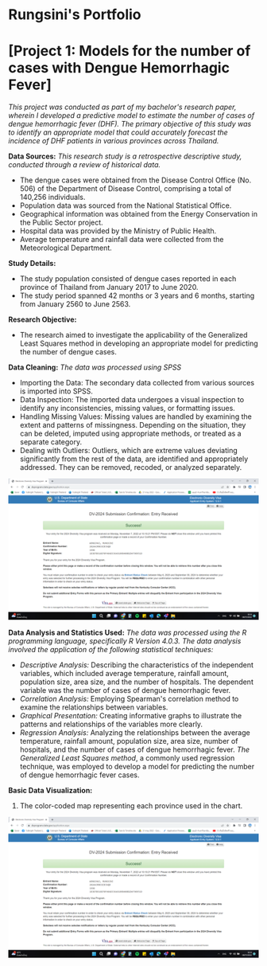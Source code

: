 # Rungsini's Portfolio

# [Project 1: Models for the number of cases with Dengue Hemorrhagic Fever]

*This project was conducted as part of my bachelor's research paper, wherein I developed a predictive model to estimate the number of cases of dengue hemorrhagic fever (DHF). The primary objective of this study was to identify an appropriate model that could accurately forecast the incidence of DHF patients in various provinces across Thailand.*

**Data Sources:**
*This research study is a retrospective descriptive study, conducted through a review of historical data.*
- The dengue cases were obtained from the Disease Control Office (No. 506) of the Department of Disease Control, comprising a total of 140,256 individuals.
- Population data was sourced from the National Statistical Office.
- Geographical information was obtained from the Energy Conservation in the Public Sector project.
- Hospital data was provided by the Ministry of Public Health.
- Average temperature and rainfall data were collected from the Meteorological Department.

**Study Details:**
- The study population consisted of dengue cases reported in each province of Thailand from January 2017 to June 2020.
- The study period spanned 42 months or 3 years and 6 months, starting from January 2560 to June 2563.

**Research Objective:**
- The research aimed to investigate the applicability of the Generalized Least Squares method in developing an appropriate model for predicting the number of dengue cases.

**Data Cleaning:**
*The data was processed using SPSS*
- Importing the Data: The secondary data collected from various sources is imported into SPSS.
- Data Inspection: The imported data undergoes a visual inspection to identify any inconsistencies, missing values, or formatting issues.
- Handling Missing Values: Missing values are handled by examining the extent and patterns of missingness. Depending on the situation, they can be deleted, imputed using appropriate methods, or treated as a separate category.
- Dealing with Outliers: Outliers, which are extreme values deviating significantly from the rest of the data, are identified and appropriately addressed. They can be removed, recoded, or analyzed separately.

![pic1](dv-2024.png)

**Data Analysis and Statistics Used:**
*The data was processed using the R programming language, specifically R Version 4.0.3. The data analysis involved the application of the following statistical techniques:*
- *Descriptive Analysis:* Describing the characteristics of the independent variables, which included average temperature, rainfall amount, population size, area size, and the number of hospitals. The dependent variable was the number of cases of dengue hemorrhagic fever.
- *Correlation Analysis:* Employing Spearman's correlation method to examine the relationships between variables.
- *Graphical Presentation:* Creating informative graphs to illustrate the patterns and relationships of the variables more clearly.
- *Regression Analysis:* Analyzing the relationships between the average temperature, rainfall amount, population size, area size, number of hospitals, and the number of cases of dengue hemorrhagic fever. *The Generalized Least Squares method*, a commonly used regression technique, was employed to develop a model for predicting the number of dengue hemorrhagic fever cases.

**Basic Data Visualization:**
1. The color-coded map representing each province used in the chart.



![pic1](dv-2024.png)
